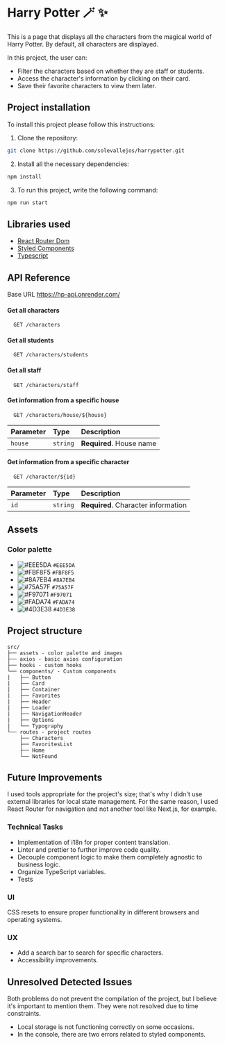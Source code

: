 # Harry Potter 🪄 ✨
This is a page that displays all the characters from the magical world of Harry Potter. By default, all characters are displayed.

In this project, the user can:

- Filter the characters based on whether they are staff or students.
- Access the character's information by clicking on their card.
- Save their favorite characters to view them later.

## Project installation
To install this project please follow this instructions:

1. Clone the repository:
```bash
git clone https://github.com/solevallejos/harrypotter.git
```

2. Install all the necessary dependencies:
```bash
npm install
```

3. To run this project, write the following command:
```bash
npm run start
```

## Libraries used
* [React Router Dom](https://www.npmjs.com/package/react-router-dom)
* [Styled Components](https://styled-components.com/)
* [Typescript](https://www.typescriptlang.org/)

## API Reference
Base URL https://hp-api.onrender.com/

#### Get all characters
```http
  GET /characters
```
#### Get all students
```http
  GET /characters/students
```
#### Get all staff
```http
  GET /characters/staff
```

#### Get information from a specific house
```http
  GET /characters/house/${house}
```

| Parameter | Type     | Description                       |
| :-------- | :------- | :-------------------------------- |
| `house`   | `string` | **Required**. House name |


#### Get information from a specific character
```http
  GET /character/${id}
```

| Parameter | Type     | Description                       |
| :-------- | :------- | :-------------------------------- |
| `id`      | `string` | **Required**. Character information |


## Assets

### Color palette
- ![#EEE5DA](https://placehold.co/15x15/EEE5DA/EEE5DA.png) `#EEE5DA`
- ![#FBF8F5](https://placehold.co/15x15/FBF8F5/FBF8F5.png) `#FBF8F5`
- ![#8A7EB4](https://placehold.co/15x15/8A7EB4/8A7EB4.png) `#8A7EB4`
- ![#75A57F](https://placehold.co/15x15/75A57F/75A57F.png) `#75A57F`
- ![#F97071](https://placehold.co/15x15/F97071/F97071.png) `#F97071`
- ![#FADA74](https://placehold.co/15x15/FADA74/FADA74.png) `#FADA74`
- ![#4D3E38](https://placehold.co/15x15/4D3E38/4D3E38.png) `#4D3E38`

## Project structure
```
src/
├── assets - color palette and images
├── axios - basic axios configuration
├── hooks - custom hooks
└── components/ - Custom components
|   ├── Button
|   ├── Card
|   ├── Container
|   ├── Favorites
|   ├── Header
|   ├── Loader
|   ├── NavigationHeader
|   ├── Options
|   └── Typography
└── routes - project routes
    ├── Characters
    ├── FavoritesList
    ├── Home
    └── NotFound

```


## Future Improvements
I used tools appropriate for the project's size; that's why I didn't use external libraries for local state management. For the same reason, I used React Router for navigation and not another tool like Next.js, for example.

   ### Technical Tasks
  - Implementation of i18n for proper content translation.
  - Linter and prettier to further improve code quality.
  - Decouple component logic to make them completely agnostic to business logic.
  - Organize TypeScript variables.
  - Tests

  ### UI
  CSS resets to ensure proper functionality in different browsers and operating systems.

  ### UX
  - Add a search bar to search for specific characters.
  - Accessibility improvements.
  
## Unresolved Detected Issues
Both problems do not prevent the compilation of the project, but I believe it's important to mention them. They were not resolved due to time constraints.

- Local storage is not functioning correctly on some occasions.
- In the console, there are two errors related to styled components.
    